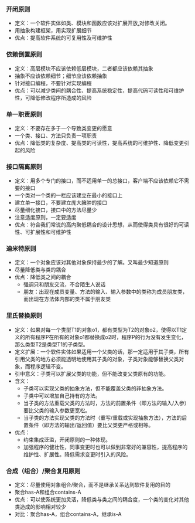 ### 开闭原则

- 定义：一个软件实体如类、模块和函数应该对扩展开放,对修改关闭。
- 用抽象构建框架，用实现扩展细节
- 优点：提高软件系统的可复用性及可维护性

### 依赖倒置原则

- 定义：高层模块不应该依赖低层模块，二者都应该依赖其抽象
- 抽象不应该依赖细节；细节应该依赖抽象
- 针对接口编程，不要针对实现编程
- 优点：可以减少类间的耦合性、提高系统稳定性，提高代码可读性和可维护性，可降低修改程序所造成的风险

### 单一职责原则

- 定义：不要存在多于一个导致类变更的愿意
- 一个类、接口、方法只负责一项职责
- 优点：降低类的复杂度、提高类的可读性，提高系统的可维护性、降低变更引起的风险

### 接口隔离原则

- 定义：用多个专门的接口，而不适用单一的总接口，客户端不应该依赖它不需要的接口
- 一个类对一个类的一栏应该建立在最小的接口上
- 建立单一接口，不要建立庞大臃肿的接口
- 尽量细化接口，接口中的方法尽量少
- 注意适度原则，一定要适度
- 优点：符合我们常说的高内聚低耦合的设计思想，从而使得类具有很好的可读性、可扩展性和可维护性

### 迪米特原则

- 定义：一个对象应该对其他对象保持最少的了解。又叫最少知道原则
- 尽量降低类与类的耦合
- 优点：降低类之间的耦合
  - 强调只和朋友交流，不合陌生人说话
  - 朋友：出现在成员变量、方法的输入、输入参数中的类称为成员朋友类，而出现在方法体内部的类不属于朋友类

### 里氏替换原则

- 定义：如果对每一个类型T1的对象o1，都有类型为T2的对象o2，使得以T1定义的所有程序P在所有的对象o1都替换成o2时，程序P的行为没有发生变化，那么类型T2是类型T1的子类型。
- 定义扩展：一个软件实体如果适用一个父类的话，那一定适用于其子类，所有引用父类的地方必须能透明地使用其子类的对象，子类对象能够替换父类对象，而程序逻辑不变。
- 引申意义：子类可以扩展父类的功能，但不能改变父类原有的功能。
- 含义：
  - 子类可以实现父类的抽象方法，但不能覆盖父类的非抽象方法。
  - 子类中可以增加自己持有的方法。
  - 当子类的方法重载父类的方法时，方法的前置条件（即方法的输入/入参）要比父类的输入参数更宽松。
  - 当子类的方法实现父类的方法时（重写/重载或实现抽象方法），方法的后置条件（即方法的输出/返回值）要比父类更严格或相等。
- 优点：
  - 约束集成泛滥，开闭原则的一种体现。
  - 加强程序的健壮性，同事变更时也可以做到非常好的兼容性，提高程序的维护性、扩展性。降低需求变更时引入的风险。

### 合成（组合）/聚合复用原则

- 定义：尽量使用对象组合/聚合，而不是继承关系达到软件复用的目的
- 聚合has-A和组合contains-A
- 优点：可以使系统更加灵活，降低类与类之间的耦合度，一个类的变化对其他类造成的影响相对较少
- 对比：聚合has-A，组合contains-A，继承is-A